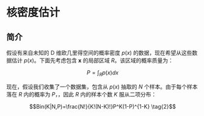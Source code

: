 # 核密度估计

## 简介

假设有来自未知的 D 维欧几里得空间的概率密度 $p(x)$ 的数据，现在希望从这些数据估计 $p(x)$。下面先考虑包含 $\mathbf{x}$ 的局部区域 $R$。该区域的概率质量为：

$$P=\int_R p(x)dx \tag{1}$$

现在，假设我们收集了一个数据集，包含从 $p(x)$ 抽取的 $N$ 个样本。由于每个样本落在 $R$ 内的概率为 $P$，，因此 $R$ 内的样本个数 $K$ 服从二项分布：

$$Bin(K|N,P)=\frac{N!}{K!(N-K)!}P^K(1-P)^{1-K} \tag{2}$$



